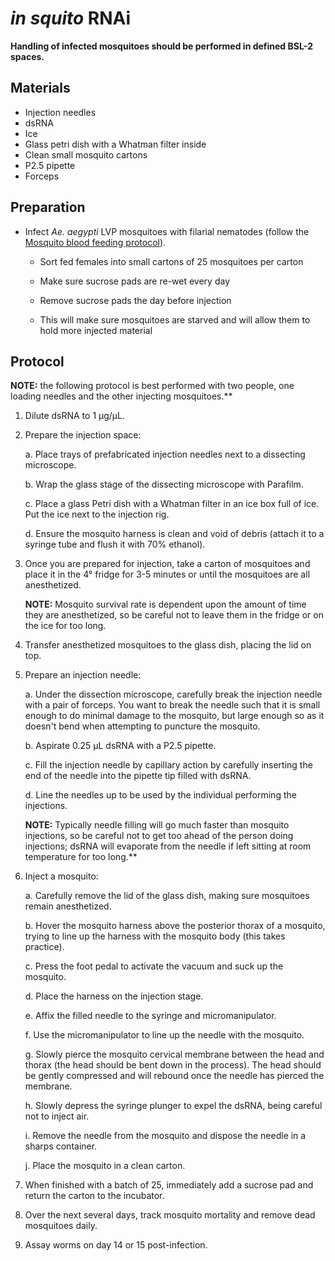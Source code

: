 # *in squito* RNAi

**Handling of infected mosquitoes should be performed in defined BSL-2 spaces.**

## Materials

- Injection needles
- dsRNA
- Ice
- Glass petri dish with a Whatman filter inside
- Clean small mosquito cartons
- P2.5 pipette
- Forceps

## Preparation

- Infect *Ae. aegypti* LVP mosquitoes with filarial nematodes (follow the [Mosquito blood feeding protocol](../parasitic_nematodes/Mosquito_blood_feeding/Mosquito_blood_feeding.md)).

  - Sort fed females into small cartons of 25 mosquitoes per carton

  - Make sure sucrose pads are re-wet every day

  - Remove sucrose pads the day before injection

  - This will make sure mosquitoes are starved and will allow them to hold more injected material

## Protocol

**NOTE:** the following protocol is best performed with two people, one loading needles and the other injecting mosquitoes.**

1. Dilute dsRNA to 1 μg/μL.

2. Prepare the injection space:

    a. Place trays of prefabricated injection needles next to a dissecting microscope.

    b. Wrap the glass stage of the dissecting microscope with Parafilm.

    c. Place a glass Petri dish with a Whatman filter in an ice box full of ice. Put the ice next to the injection rig.

    d. Ensure the mosquito harness is clean and void of debris (attach it to a syringe tube and flush it with 70% ethanol).

3. Once you are prepared for injection, take a carton of mosquitoes and place it in the 4° fridge for 3-5 minutes or until the mosquitoes are all anesthetized.

    **NOTE:** Mosquito survival rate is dependent upon the amount of time they are anesthetized, so be careful not to leave them in the fridge or on the ice for too long.

4. Transfer anesthetized mosquitoes to the glass dish, placing the lid on top.

5. Prepare an injection needle:

    a. Under the dissection microscope, carefully break the injection needle with a pair of forceps. You want to break the needle such that it is small enough to do minimal damage to the mosquito, but large enough so as it doesn't bend when attempting to puncture the mosquito.

    b. Aspirate 0.25 μL dsRNA with a P2.5 pipette.

    c. Fill the injection needle by capillary action by carefully inserting the end of the needle into the pipette tip filled with dsRNA.

    d. Line the needles up to be used by the individual performing the injections.

    **NOTE:** Typically needle filling will go much faster than mosquito injections, so be careful not to get too ahead of the person doing injections; dsRNA will evaporate from the needle if left sitting at room temperature for too long.**

6. Inject a mosquito:

    a. Carefully remove the lid of the glass dish, making sure mosquitoes remain anesthetized.

    b. Hover the mosquito harness above the posterior thorax of a mosquito, trying to line up the harness with the mosquito body (this takes practice).

    c. Press the foot pedal to activate the vacuum and suck up the mosquito.

    d. Place the harness on the injection stage.

    e. Affix the filled needle to the syringe and micromanipulator.

    f. Use the micromanipulator to line up the needle with the mosquito.

    g. Slowly pierce the mosquito cervical membrane between the head and thorax (the head should be bent down in the process). The head should be gently compressed and will rebound once the needle has pierced the membrane.

    h. Slowly depress the syringe plunger to expel the dsRNA, being careful not to inject air.

    i. Remove the needle from the mosquito and dispose the needle in a sharps container.

    j. Place the mosquito in a clean carton.

7. When finished with a batch of 25, immediately add a sucrose pad and return the carton to the incubator.

8. Over the next several days, track mosquito mortality and remove dead mosquitoes daily.

9. Assay worms on day 14 or 15 post-infection.
